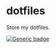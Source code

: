 # dotfiles
Store my dotfiles.

[![Generic badge](https://img.shields.io/badge/IvolovesAoC-PASSING-<COLOR>.svg)](https://shields.io/)
